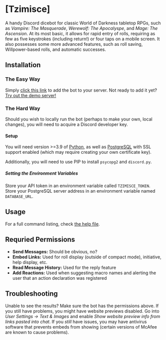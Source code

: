 # \[Tzimisce\]
A handy Discord dicebot for classic World of Darkness tabletop RPGs, such as *Vampire: The Masquerade*, *Werewolf: The Apocalyspe*, and *Mage: The Ascension*. At its most basic, it allows for rapid entry of rolls, requiring as few as five keystrokes (including return!) or four taps on a mobile screen. It also possesses some more advanced features, such as roll saving, Willpower-based rolls, and automatic successes.

## Installation
### The Easy Way
Simply [click this link](https://top.gg/bot/642775025770037279) to add the bot to your server. Not ready to add it yet? [Try out the demo server!](https://discord.gg/rK3RFqV)

### The Hard Way
Should you wish to locally run the bot (perhaps to make your own, local changes), you will need to acquire a Discord developer key.

#### Setup
You will need version >=3.9 of [Python](https://www.python.org), as well as [PostgreSQL](https://www.postgresql.org) with SSL support enabled (which may require creating your own certificate key).

Additionally, you will need to use PIP to install `psycopg2` and `discord.py`.

##### Setting the Environment Variables
Store your API token in an environment variable called `TZIMISCE_TOKEN`. Store your PostgreSQL server address in an environment variable named `DATABASE_URL`.

## Usage
For a full command listing, check [the help file](https://tiltowait.github.io/Tzimisce/).

## Requried Permissions
* **Send Messages:** Should be obvious, no?
* **Embed Links:** Used for roll display (outside of compact mode), initiative, help display, etc.
* **Read Message History:** Used for the reply feature
* **Add Reactions:** Used when suggesting macro names and alerting the user that an action declaration was registered

## Troubleshooting
Unable to see the results? Make sure the bot has the permissions above. If you still have problems, you might have website previews disabled. Go into *User Settings -> Text & Images* and enable *Show website preview info from links pasted into chat*. If you *still* have issues, you may have antivirus software that prevents embeds from showing (certain versions of McAfee are known to cause problems).
